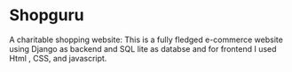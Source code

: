 # Shopguru
A charitable shopping website: This is a fully fledged e-commerce website using Django as backend and SQL lite as databse and for frontend I used Html , CSS, and javascript.

